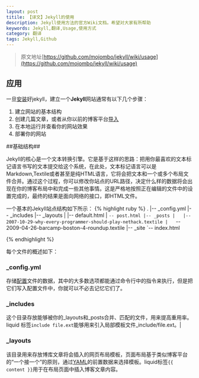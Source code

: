 ```yaml
---
layout: post
titile: 【译文】Jekyll的使用
description: Jekyll使用方法的官方Wiki文档。希望对大家有所帮助
keywords: Jekyll,翻译,Usage,使用方式
category: 翻译
tags: Jekyll,Github
---
```


> 原文地址[https://github.com/mojombo/jekyll/wiki/usage](https://github.com/mojombo/jekyll/wiki/usage)

## 应用 ##
一旦[安装](http://flyaway1217.github.com/%E7%BF%BB%E8%AF%91/2012/11/26/Jekyll-Wiki-Install.html)好jekyll，建立一个**Jekyll**网站通常有以下几个步骤：

1. 建立网站的基本结构
2. 创建几篇文章，或者从你以前的博客平台[导入](https://github.com/mojombo/jekyll/wiki/Blog-Migrations)
3. 在本地运行并查看你的网站效果
4. 部署你的网站

##基础结构##

Jekyll的核心是一个文本转换引擎。它是基于这样的思路：把用你最喜欢的文本标记语言书写的文本提交给这个系统，在此处，文本标记语言可以是Markdown,Textile或者甚至是纯HTML语言，它将会把文本和一个或多个布局文件合并。通过这个过程，你可以修改你站点的URL路径，决定什么样的数据将会出现在你的博客布局中和完成一些其他事情。这是严格地按照正在编辑的文件中的设置完成的，最终的结果是面向网络的接口，即HTML文件。

一个基本的Jekyll站点结构如下所示：
{% highlight ruby %}
.
|-- _config.yml
|-- _includes
|-- _layouts
|   |-- default.html
|   `-- post.html
|-- _posts
|   |-- 2007-10-29-why-every-programmer-should-play-nethack.textile
|   `-- 2009-04-26-barcamp-boston-4-roundup.textile
|-- _site
`-- index.html

{% endhighlight %}

每个文件的概述如下：

### \_config.yml ###

存储[配置](https://github.com/mojombo/jekyll/wiki/Configuration)文件的数据，其中的大多数选项都能通过命令行中的指令来执行，但是把它们写入配置文件中，你就可以不必去记忆它们了。

### \_includes ###

这个目录存放能够被你的\_layouts和\_posts合并、匹配的文件，用来提高重用率。liquid 标签`include file.ext`能够用来引入局部模板文件\_include/file.ext。|

### \_layouts ###
该目录用来存放博库文章将会插入的网页布局模板，页面布局基于类似博客平台的“一个接一个”的原则，通过[YAML](https://github.com/mojombo/jekyll/wiki/YAML-Front-Matter)的前置数据来选择模板。liquid标签`{{ content }}`用于在布局页面中插入博客文章内容。



